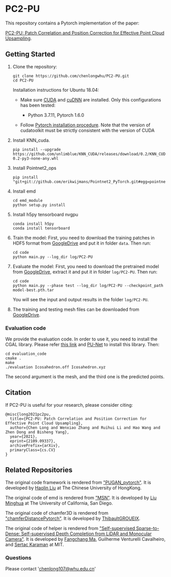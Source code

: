 # PC2-PU

This repository contains a Pytorch implementation of the paper:

[PC2-PU: Patch Correlation and Position Correction for Effective Point Cloud Upsampling](https://arxiv.org/abs/2109.09337).

## Getting Started

1. Clone the repository:

   ```shell
   git clone https://github.com/chenlongwhu/PC2-PU.git
   cd PC2-PU
   ```
   Installation instructions for Ubuntu 18.04:
   * Make sure <a href="https://docs.nvidia.com/cuda/cuda-installation-guide-linux/index.html">CUDA</a>  and <a href="https://docs.nvidia.com/deeplearning/sdk/cudnn-install/index.html">cuDNN</a> are installed. Only this configurations has been tested:

     - Python 3.7.11, Pytorch 1.6.0
    * Follow <a href="https://pytorch.org/">Pytorch installation procedure</a>. Note that the version of cudatoolkit must be strictly consistent with the version of CUDA

2. Install KNN_cuda.
    ```
    pip install --upgrade https://github.com/unlimblue/KNN_CUDA/releases/download/0.2/KNN_CUDA-0.2-py3-none-any.whl
    ```
3. Install Pointnet2_ops
    ```
    pip install "git+git://github.com/erikwijmans/Pointnet2_PyTorch.git#egg=pointnet2_ops&subdirectory=pointnet2_ops_lib"
    ```

4. Install emd
    ```
    cd emd_module
    python setup.py install
    ```

5. Install h5py tensorboard nvgpu
    ```
    conda install h5py
    conda install tensorboard
    ```

6. Train the model:
    First, you need to download the training patches in HDF5 format from [GoogleDrive](https://drive.google.com/drive/folders/1Mam85gXD9DTamltacgv8ZznSyDBbBovv?usp=sharing) and put it in folder `data`.
    Then run:
   ```shell
   cd code
   python main.py --log_dir log/PC2-PU
   ```

7. Evaluate the model:
    First, you need to download the pretrained model from [GoogleDrive](https://drive.google.com/file/d/1CebnBUtX2OsoPnBNtquUVfZmgqRQPfhm/view?usp=sharing), extract it and put it in folder `log/PC2-PU`.
    Then run:
   ```shell
   cd code
   python main.py --phase test --log_dir log/PC2-PU --checkpoint_path model-best.pth.tar
   ```
   You will see the input and output results in the folder `log/PC2-PU`.

8. The training and testing mesh files can be downloaded from [GoogleDrive](https://drive.google.com/open?id=1BNqjidBVWP0_MUdMTeGy1wZiR6fqyGmC).

### Evaluation code
We provide the evaluation code. In order to use it, you need to install the CGAL library. Please refer [this link](https://www.cgal.org/download/linux.html) and  [PU-Net](https://github.com/yulequan/PU-Net) to install this library.
Then:
   ```shell
   cd evaluation_code
   cmake .
   make
   ./evaluation Icosahedron.off Icosahedron.xyz
   ```
The second argument is the mesh, and the third one is the predicted points.

## Citation

If PC2-PU is useful for your research, please consider citing:

    @misc{long2021pc2pu,
      title={PC2-PU: Patch Correlation and Position Correction for Effective Point Cloud Upsampling},
      author={Chen Long and Wenxiao Zhang and Ruihui Li and Hao Wang and Zhen Dong and Bisheng Yang},
      year={2021},
      eprint={2109.09337},
      archivePrefix={arXiv},
      primaryClass={cs.CV}
    }

## Related Repositories
The original code framework is rendered from ["PUGAN_pytorch"](https://github.com/UncleMEDM/PUGAN-pytorch). It is developed by [Haolin Liu](https://github.com/UncleMEDM) at The Chinese University of HongKong.

The original code of emd is rendered from ["MSN"](https://github.com/Colin97/MSN-Point-Cloud-Completion). It is developed by [Liu Minghua](http://cseweb.ucsd.edu/~mil070/) at The University of California, San Diego.

The original code of chamfer3D is rendered from ["chamferDistancePytorch"](https://github.com/ThibaultGROUEIX/ChamferDistancePytorch/tree/master/chamfer3D). It is developed by [ThibaultGROUEIX](http://imagine.enpc.fr/~groueixt).

The original code of helper is rendered from ["Self-supervised Sparse-to-Dense:  Self-supervised Depth Completion from LiDAR and Monocular Camera"](https://github.com/fangchangma/self-supervised-depth-completion). It is developed by [Fangchang Ma](http://www.mit.edu/~fcma/), Guilherme Venturelli Cavalheiro, and [Sertac Karaman](http://karaman.mit.edu/) at MIT.

### Questions

Please contact 'chenlong107@whu.edu.cn'
